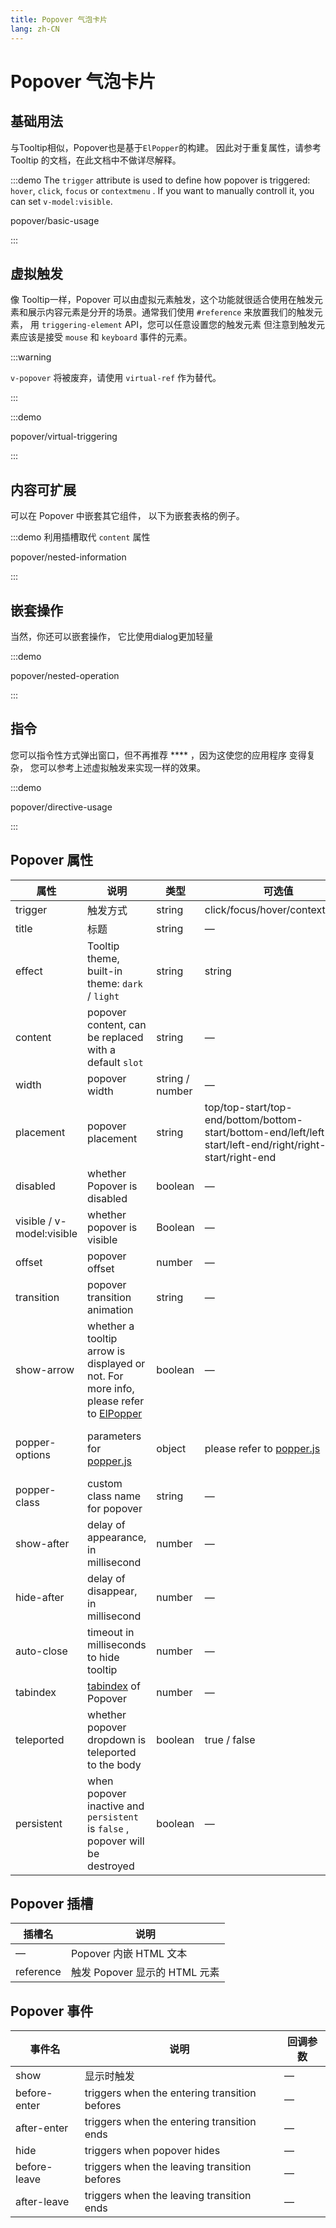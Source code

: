 ```yaml
---
title: Popover 气泡卡片
lang: zh-CN
---
```


# Popover 气泡卡片

## 基础用法

与Tooltip相似，Popover也是基于`ElPopper`的构建。 因此对于重复属性，请参考 Tooltip 的文档，在此文档中不做详尽解释。

:::demo The `trigger` attribute is used to define how popover is triggered: `hover`, `click`, `focus` or `contextmenu` . If you want to manually controll it, you can set `v-model:visible`.

popover/basic-usage

:::

## 虚拟触发

像 Tooltip一样，Popover 可以由虚拟元素触发，这个功能就很适合使用在触发元素和展示内容元素是分开的场景。通常我们使用 `#reference` 来放置我们的触发元素， 用 `triggering-element` API，您可以任意设置您的触发元素 但注意到触发元素应该是接受 `mouse` 和 `keyboard` 事件的元素。

:::warning

`v-popover` 将被废弃，请使用 `virtual-ref` 作为替代。

:::

:::demo

popover/virtual-triggering

:::

## 内容可扩展

可以在 Popover 中嵌套其它组件， 以下为嵌套表格的例子。

:::demo 利用插槽取代 `content` 属性

popover/nested-information

:::

## 嵌套操作

当然，你还可以嵌套操作， 它比使用dialog更加轻量

:::demo

popover/nested-operation

:::

## 指令

您可以指令性方式弹出窗口，但不再推荐 **** ，因为这使您的应用程序 变得复杂， 您可以参考上述虚拟触发来实现一样的效果。

:::demo

popover/directive-usage

:::

## Popover 属性

| 属性                        | 说明                                                                                                                                                                       | 类型              | 可选值                                                                                                       | 默认值                                                     |
| ------------------------- | ------------------------------------------------------------------------------------------------------------------------------------------------------------------------ | --------------- | --------------------------------------------------------------------------------------------------------- | ------------------------------------------------------- |
| trigger                   | 触发方式                                                                                                                                                                     | string          | click/focus/hover/contextmenu                                                                             | click                                                   |
| title                     | 标题                                                                                                                                                                       | string          | —                                                                                                         | —                                                       |
| effect                    | Tooltip theme, built-in theme: `dark` / `light`                                                                                                                          | string          | string                                                                                                    | dark                                                    |
| content                   | popover content, can be replaced with a default `slot`                                                                                                                   | string          | —                                                                                                         | —                                                       |
| width                     | popover width                                                                                                                                                            | string / number | —                                                                                                         | Min width 150px                                         |
| placement                 | popover placement                                                                                                                                                        | string          | top/top-start/top-end/bottom/bottom-start/bottom-end/left/left-start/left-end/right/right-start/right-end | bottom                                                  |
| disabled                  | whether Popover is disabled                                                                                                                                              | boolean         | —                                                                                                         | false                                                   |
| visible / v-model:visible | whether popover is visible                                                                                                                                               | Boolean         | —                                                                                                         | false                                                   |
| offset                    | popover offset                                                                                                                                                           | number          | —                                                                                                         | 0                                                       |
| transition                | popover transition animation                                                                                                                                             | string          | —                                                                                                         | el-fade-in-linear                                       |
| show-arrow                | whether a tooltip arrow is displayed or not. For more info, please refer to [ElPopper](https://github.com/element-plus/element-plus/tree/dev/packages/components/popper) | boolean         | —                                                                                                         | true                                                    |
| popper-options            | parameters for [popper.js](https://popper.js.org/docs/v2/)                                                                                                               | object          | please refer to [popper.js](https://popper.js.org/docs/v2/)                                               | `{ boundariesElement: 'body', gpuAcceleration: false }` |
| popper-class              | custom class name for popover                                                                                                                                            | string          | —                                                                                                         | —                                                       |
| show-after                | delay of appearance, in millisecond                                                                                                                                      | number          | —                                                                                                         | 0                                                       |
| hide-after                | delay of disappear, in millisecond                                                                                                                                       | number          | —                                                                                                         | 200                                                     |
| auto-close                | timeout in milliseconds to hide tooltip                                                                                                                                  | number          | —                                                                                                         | 0                                                       |
| tabindex                  | [tabindex](https://developer.mozilla.org/en-US/docs/Web/HTML/Global_attributes/tabindex) of Popover                                                                      | number          | —                                                                                                         | —                                                       |
| teleported                | whether popover dropdown is teleported to the body                                                                                                                       | boolean         | true / false                                                                                              | true                                                    |
| persistent                | when popover inactive and `persistent` is `false` , popover will be destroyed                                                                                            | boolean         | —                                                                                                         | true                                                    |

## Popover 插槽

| 插槽名       | 说明                     |
| --------- | ---------------------- |
| —         | Popover 内嵌 HTML 文本     |
| reference | 触发 Popover 显示的 HTML 元素 |

## Popover 事件

| 事件名          | 说明                                            | 回调参数 |
| ------------ | --------------------------------------------- | ---- |
| show         | 显示时触发                                         | —    |
| before-enter | triggers when the entering transition befores | —    |
| after-enter  | triggers when the entering transition ends    | —    |
| hide         | triggers when popover hides                   | —    |
| before-leave | triggers when the leaving transition befores  | —    |
| after-leave  | triggers when the leaving transition ends     | —    |
